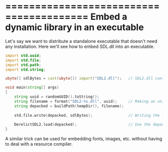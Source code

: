 ========================================
Embed a dynamic library in an executable
========================================

Let's say we want to distribute a standalone executable that doesn't need any installation.
Here we'll see how to embed SDL.dll into an executable.

```D
import std.uuid;
import std.file;
import std.path;
import std.string;

ubyte[] sdlBytes = cast(ubyte[]) import("SDL2.dll");   // SDL2.dll contents

void main(string[] args)
{
    string uuid = randomUUID().toString();
    string filename = format("SDL2-%s.dll", uuid);     // Making an unique file name.
    string depacked = buildPath(tempDir(), filename);
    
    std.file.write(depacked, sdlBytes);                // Writing the library to a temporary file.
    
    DerelictSDL2.load(depacked);                       // Use the depacked library and load its symbols.
}
```

A similar trick can be used for embedding fonts, images, etc. without having to deal with a resource compiler.

